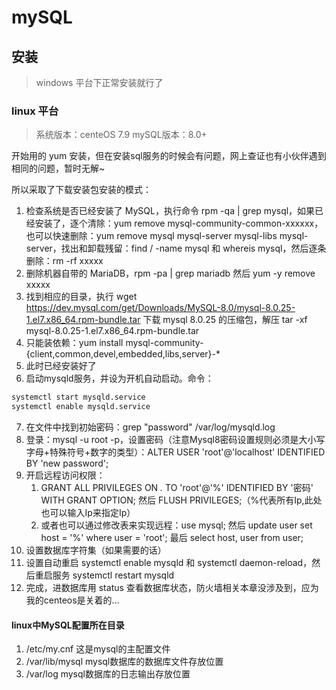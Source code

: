 # mySQL

## 安装

> windows 平台下正常安装就行了

### linux 平台

> 系统版本：centeOS 7.9
> mySQL版本：8.0+

开始用的 yum 安装，但在安装sql服务的时候会有问题，网上查证也有小伙伴遇到相同的问题，暂时无解~

所以采取了下载安装包安装的模式：

1. 检查系统是否已经安装了 MySQL，执行命令 rpm -qa | grep mysql，如果已经安装了，逐个清除：yum remove mysql-community-common-xxxxxx，也可以快速删除：yum remove  mysql mysql-server mysql-libs mysql-server，找出和卸载残留：find / -name mysql 和 whereis mysql，然后逐条删除：rm -rf xxxxx
2. 删除机器自带的 MariaDB，rpm -pa | grep mariadb 然后 
yum -y remove xxxxx
3. 找到相应的目录，执行 wget https://dev.mysql.com/get/Downloads/MySQL-8.0/mysql-8.0.25-1.el7.x86_64.rpm-bundle.tar 下载 mysql 8.0.25 的压缩包，解压 tar -xf mysql-8.0.25-1.el7.x86_64.rpm-bundle.tar
4. 只能装依赖：yum install mysql-community-{client,common,devel,embedded,libs,server}-*
5. 此时已经安装好了
6. 启动mysqld服务，并设为开机自动启动。命令：
```bash
systemctl start mysqld.service
systemctl enable mysqld.service
```
7. 在文件中找到初始密码：grep "password" /var/log/mysqld.log
8. 登录：mysql -u root -p，设置密码（注意Mysql8密码设置规则必须是大小写字母+特殊符号+数字的类型）：ALTER USER 'root'@'localhost' IDENTIFIED BY 'new password';
9. 开启远程访问权限：
   1.  GRANT ALL PRIVILEGES ON *.* TO 'root'@'%' IDENTIFIED BY '密码' WITH GRANT OPTION; 然后 FLUSH PRIVILEGES;（%代表所有Ip,此处也可以输入Ip来指定Ip）
   2.  或者也可以通过修改表来实现远程：use mysql; 然后 update user set host = '%' where user = 'root'; 最后 select host, user from user;
10. 设置数据库字符集（如果需要的话）
11. 设置自动重启 systemctl enable mysqld 和 systemctl daemon-reload，然后重启服务 systemctl restart mysqld
12. 完成，进数据库用 status 查看数据库状态，防火墙相关本章没涉及到，应为我的centeos是关着的...

#### linux中MySQL配置所在目录
1. /etc/my.cnf 这是mysql的主配置文件
2. /var/lib/mysql mysql数据库的数据库文件存放位置
3. /var/log mysql数据库的日志输出存放位置